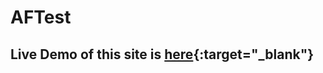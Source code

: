 # AFTest

## Live Demo of this site is [here](https://rohitbattepati.github.io/AFTest/index.html){:target="_blank"}
